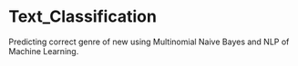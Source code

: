 # Text_Classification
Predicting correct genre of new using Multinomial Naive Bayes and NLP of Machine Learning.
